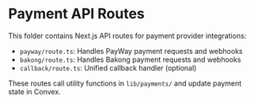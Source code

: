 # Payment API Routes

This folder contains Next.js API routes for payment provider integrations:

- `payway/route.ts`: Handles PayWay payment requests and webhooks
- `bakong/route.ts`: Handles Bakong payment requests and webhooks
- `callback/route.ts`: Unified callback handler (optional)

These routes call utility functions in `lib/payments/` and update payment state in Convex.
